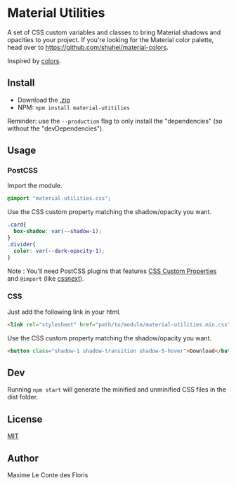 # Material Utilities

A set of CSS custom variables and classes to bring Material shadows and opacities to your project. If you're looking for the Material color palette, head over to https://github.com/shuhei/material-colors.

Inspired by [colors](https://github.com/mrmrs/colors).

## Install

* Download the [.zip](https://github.com/mlcdf/material-utilities/archive/master.zip)
* NPM: `npm install material-utitilies`

Reminder: use the `--production` flag to only install the "dependencies" (so without the "devDependencies").

## Usage

### PostCSS

Import the module.
```css
@import "material-utilities.css";
```

Use the CSS custom property matching the shadow/opacity you want.
```css
.card{
  box-shadow: var(--shadow-1);
}
.divider{
  color: var(--dark-opacity-1);
}
```

Note : You'll need PostCSS plugins that features [CSS Custom Properties](http://www.w3.org/TR/css-variables/#defining-variables) and `@import` (like [cssnext](https://github.com/cssnext/cssnext/)).

### CSS

Just add the following link in your html.
```html
<link rel="stylesheet" href="path/to/module/material-utilities.min.css">
```
Use the CSS custom property matching the shadow/opacity you want.
```html
<button class="shadow-1 shadow-transition shadow-5-hover">Download</button>
```
## Dev

Running `npm start` will generate the minified and unminified CSS files in the dist folder.

## License
[MIT](http://opensource.org/licenses/MIT)

## Author
Maxime Le Conte des Floris

